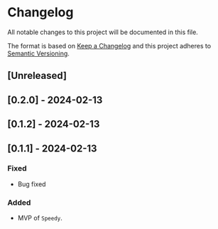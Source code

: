 # Changelog

All notable changes to this project will be documented in this file.

The format is based on [Keep a Changelog](http://keepachangelog.com/en/1.0.0/)
and this project adheres to [Semantic Versioning](http://semver.org/spec/v2.0.0.html).

## [Unreleased]

## [0.2.0] - 2024-02-13

## [0.1.2] - 2024-02-13

## [0.1.1] - 2024-02-13

### Fixed

- Bug fixed

### Added

- MVP of `Speedy`.

